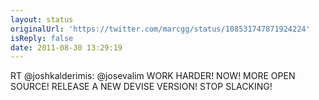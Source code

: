 ```yaml
---
layout: status
originalUrl: 'https://twitter.com/marcgg/status/108531747871924224'
isReply: false
date: 2011-08-30 13:29:19
---
```


RT @joshkalderimis: @josevalim WORK HARDER! NOW! MORE OPEN SOURCE! RELEASE A NEW DEVISE VERSION! STOP SLACKING!

